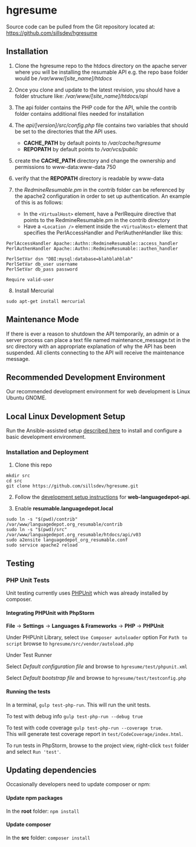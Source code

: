 # hgresume #

Source code can be pulled from the Git repository located at:
https://github.com/sillsdev/hgresume

## Installation ##
1) Clone the hgresume repo to the htdocs directory on the apache server where you will be installing the resumable API
e.g. the repo base folder would be */var/www/[site_name]/htdocs*

2) Once you clone and update to the latest revision, you should have a folder structure like:
*/var/www/[site_name]/htdocs/api*

3) The api folder contains the PHP code for the API, while the contrib folder contains additional files needed for installation

4) The *api/[version]/src/config.php* file contains two variables that should be set to the directories that the API uses.
    * **CACHE_PATH** by default points to */var/cache/hgresume*
    * **REPOPATH** by default points to */var/vcs/public*

5) create the **CACHE_PATH** directory and change the ownership and permissions to www-data:www-data 750

6) verify that the **REPOPATH** directory is readable by www-data

7) the *RedmineResumable.pm* in the contrib folder can be referenced by the apache2 configuration in order to set up authentication.  An example of this is as follows:
    * In the `<VirtualHost>` element, have a PerlRequire directive that points to the RedmineResumable.pm in the contrib directory
    * Have a `<Location />` element inside the `<VirtualHost>` element that specifies the PerlAccessHandler and PerlAuthenHandler like this:
```
PerlAccessHandler Apache::Authn::RedmineResumable::access_handler
PerlAuthenHandler Apache::Authn::RedmineResumable::authen_handler

PerlSetVar dsn "DBI:mysql:database=blahblahblah"
PerlSetVar db_user username
PerlSetVar db_pass password

Require valid-user
```

8) Install Mercurial
```
sudo apt-get install mercurial
```

## Maintenance Mode ##
If there is ever a reason to shutdown the API temporarily, an admin or a server process can place a text file named maintenance_message.txt in the src directory with an appropriate explanation of why the API has been suspended.  All clients connecting to the API will receive the maintenance message.

## Recommended Development Environment ##

Our recommended development environment for web development is Linux Ubuntu GNOME.

## Local Linux Development Setup ##

Run the Ansible-assisted setup [described here](https://github.com/sillsdev/ops-devbox) to install and configure a basic development environment.

### Installation and Deployment ###

1. Clone this repo
```
mkdir src
cd src
git clone https://github.com/sillsdev/hgresume.git
```

2. Follow the [development setup instructions](https://github.com/sillsdev/web-languagedepot-api/blob/master/README.md#local-linux-development-setup) for **web-languagedepot-api**.

3. Enable **resumable.languagedepot.local**
```
sudo ln -s "$(pwd)/contrib" /var/www/languagedepot.org_resumable/contrib
sudo ln -s "$(pwd)/src" /var/www/languagedepot.org_resumable/htdocs/api/v03
sudo a2ensite languagedepot_org_resumable.conf
sudo service apache2 reload
```

## Testing ##

### PHP Unit Tests ###

Unit testing currently uses [PHPUnit](https://phpunit.de/) which was already installed by composer.

#### Integrating PHPUnit with PhpStorm ####

**File** -> **Settings** -> **Languages & Frameworks** -> **PHP** -> **PHPUnit**

Under PHPUnit Library, select `Use Composer autoloader` option
For `Path to script` browse to `hgresume/src/vendor/autoload.php`

Under Test Runner

Select *Default configuration file* and browse to `hgresume/test/phpunit.xml`

Select *Default bootstrap file* and browse to `hgresume/test/testconfig.php`

#### Running the tests ####
In a terminal, `gulp test-php-run`.  This will run the unit tests.

To test with debug info `gulp test-php-run --debug true`

To test with code coverage `gulp test-php-run --coverage true`.  
This will generate test coverage report in `test/CodeCoverage/index.html`. 

To run tests in PhpStorm, browse to the project view, right-click `test` folder and select `Run 'test'`.

## Updating dependencies ##
Occasionally developers need to update composer or npm:

#### Update npm packages ####

In the **root** folder: `npm install`

#### Update composer ####

In the **src** folder: `composer install`
